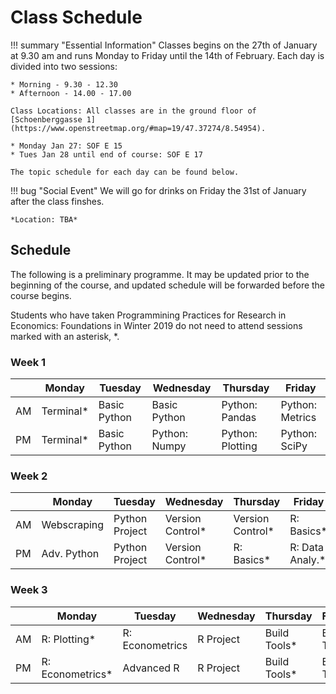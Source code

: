 # Class Schedule

!!! summary "Essential Information"
    Classes begins on the 27th of January at 9.30 am and runs Monday to Friday until the 14th of February.
    Each day is divided into two sessions:

    * Morning - 9.30 - 12.30
    * Afternoon - 14.00 - 17.00

    Class Locations: All classes are in the ground floor of [Schoenberggasse 1](https://www.openstreetmap.org/#map=19/47.37274/8.54954).

    * Monday Jan 27: SOF E 15
    * Tues Jan 28 until end of course: SOF E 17

    The topic schedule for each day can be found below.

!!! bug "Social Event"
    We will go for drinks on Friday the 31st of January after the class finshes.

    *Location: TBA*

## Schedule

The following is a preliminary programme.
It may be updated prior to the beginning of the course, and updated schedule will be forwarded before the course begins.

Students who have taken Programmining Practices for Research in Economics: Foundations in Winter 2019 do not need to attend sessions marked with an asterisk, *.

### Week 1

  |              |  Monday         |       Tuesday       |       Wednesday         |      Thursday      |     Friday     |
  | -----------  |-----------------| ------------------- | ------------------------|--------------------| ---------------|
  | AM           |  Terminal*      |  Basic Python       |  Basic Python           | Python: Pandas     | Python: Metrics |
  | PM           |  Terminal*      |  Basic Python       | Python: Numpy           | Python: Plotting   | Python: SciPy   |


### Week 2
  |              |  Monday         |       Tuesday       |       Wednesday         |      Thursday      |     Friday     |
  | -----------  |-----------------| ------------------- | ------------------------|--------------------| ---------------|
  | AM           | Webscraping      | Python Project     |   Version Control*      | Version Control*    | R: Basics*      |
  | PM           |  Adv. Python     | Python Project     |  Version Control*       | R: Basics*          | R: Data Analy.* |

### Week 3
  |              |  Monday         |       Tuesday       |       Wednesday         |      Thursday      |     Friday     |
  | -----------  |-----------------| ------------------- | ------------------------|--------------------| ---------------|
  | AM           | R: Plotting*     | R: Econometrics    | R Project               |  Build Tools*       |  Build Tools |
  | PM           | R: Econometrics* | Advanced R         | R Project               |  Build Tools*       |  Build Tools  |

